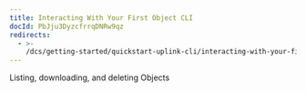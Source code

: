 ```yaml
---
title: Interacting With Your First Object CLI
docId: PbJju3DyzcfrrqDNRw9qz
redirects:
  - >-
    /dcs/getting-started/quickstart-uplink-cli/interacting-with-your-first-object
---
```


Listing, downloading, and deleting Objects

[](docId:oqG_1YITa3eUuBYrbJMTw)&#x20;

[](docId:K7tsSNrIYYpelUFtVKe_F)&#x20;

[](docId:Fr6x2DasCtv9DzvMQ8ugg)&#x20;
